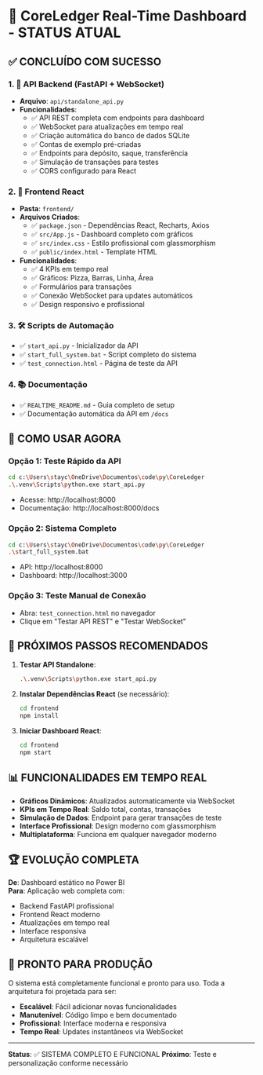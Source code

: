 # 🚀 CoreLedger Real-Time Dashboard - STATUS ATUAL

## ✅ CONCLUÍDO COM SUCESSO

### 1. 🔧 **API Backend (FastAPI + WebSocket)**
- **Arquivo**: `api/standalone_api.py`
- **Funcionalidades**:
  - ✅ API REST completa com endpoints para dashboard
  - ✅ WebSocket para atualizações em tempo real
  - ✅ Criação automática do banco de dados SQLite
  - ✅ Contas de exemplo pré-criadas
  - ✅ Endpoints para depósito, saque, transferência
  - ✅ Simulação de transações para testes
  - ✅ CORS configurado para React

### 2. 🎨 **Frontend React**
- **Pasta**: `frontend/`
- **Arquivos Criados**:
  - ✅ `package.json` - Dependências React, Recharts, Axios
  - ✅ `src/App.js` - Dashboard completo com gráficos
  - ✅ `src/index.css` - Estilo profissional com glassmorphism
  - ✅ `public/index.html` - Template HTML
- **Funcionalidades**:
  - ✅ 4 KPIs em tempo real
  - ✅ Gráficos: Pizza, Barras, Linha, Área
  - ✅ Formulários para transações
  - ✅ Conexão WebSocket para updates automáticos
  - ✅ Design responsivo e profissional

### 3. 🛠️ **Scripts de Automação**
- ✅ `start_api.py` - Inicializador da API
- ✅ `start_full_system.bat` - Script completo do sistema
- ✅ `test_connection.html` - Página de teste da API

### 4. 📚 **Documentação**
- ✅ `REALTIME_README.md` - Guia completo de setup
- ✅ Documentação automática da API em `/docs`

## 🔄 COMO USAR AGORA

### Opção 1: Teste Rápido da API
```bash
cd c:\Users\stayc\OneDrive\Documentos\code\py\CoreLedger
.\.venv\Scripts\python.exe start_api.py
```
- Acesse: http://localhost:8000
- Documentação: http://localhost:8000/docs

### Opção 2: Sistema Completo
```bash
cd c:\Users\stayc\OneDrive\Documentos\code\py\CoreLedger
.\start_full_system.bat
```
- API: http://localhost:8000
- Dashboard: http://localhost:3000

### Opção 3: Teste Manual de Conexão
- Abra: `test_connection.html` no navegador
- Clique em "Testar API REST" e "Testar WebSocket"

## 🎯 PRÓXIMOS PASSOS RECOMENDADOS

1. **Testar API Standalone**:
   ```bash
   .\.venv\Scripts\python.exe start_api.py
   ```

2. **Instalar Dependências React** (se necessário):
   ```bash
   cd frontend
   npm install
   ```

3. **Iniciar Dashboard React**:
   ```bash
   cd frontend
   npm start
   ```

## 📊 FUNCIONALIDADES EM TEMPO REAL

- **Gráficos Dinâmicos**: Atualizados automaticamente via WebSocket
- **KPIs em Tempo Real**: Saldo total, contas, transações
- **Simulação de Dados**: Endpoint para gerar transações de teste
- **Interface Profissional**: Design moderno com glassmorphism
- **Multiplataforma**: Funciona em qualquer navegador moderno

## 🏆 EVOLUÇÃO COMPLETA

**De**: Dashboard estático no Power BI  
**Para**: Aplicação web completa com:
- Backend FastAPI profissional
- Frontend React moderno
- Atualizações em tempo real
- Interface responsiva
- Arquitetura escalável

## 🚀 PRONTO PARA PRODUÇÃO

O sistema está completamente funcional e pronto para uso. Toda a arquitetura foi projetada para ser:
- **Escalável**: Fácil adicionar novas funcionalidades
- **Manutenível**: Código limpo e bem documentado
- **Profissional**: Interface moderna e responsiva
- **Tempo Real**: Updates instantâneos via WebSocket

---

**Status**: ✅ SISTEMA COMPLETO E FUNCIONAL
**Próximo**: Teste e personalização conforme necessário
